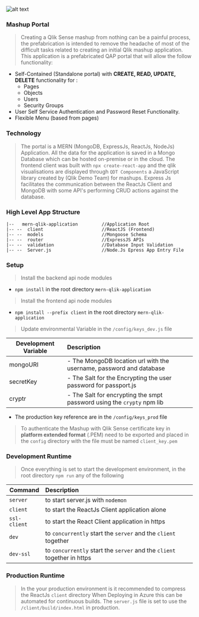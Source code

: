 
![alt text](https://catalyst-it.co.uk/wp-content/themes/catalyst/images/opt/logo.svg "Catalyst IT")  

### Mashup Portal

>  Creating a Qlik Sense mashup from nothing can be a painful process, the prefabrication is intended to remove the headache of most of the difficult tasks related to creating an initial Qlik mashup application.  
  This application is a prefabricated QAP portal that will allow the follow functionality:
  
- Self-Contained (Standalone portal) with __CREATE, READ, UPDATE, DELETE__ functionality for :
    - Pages
    - Objects
    - Users
    - Security Groups
- User Self Service Authentication and Password Reset Functionality.
- Flexible Menu (based from pages)

### Technology
> The portal is a MERN (MongoDB, ExpressJs, ReactJs, NodeJs) Application. All the data for the application is saved in a 
Mongo Database which can be hosted on-premise or in the cloud. The frontend client was built with `npx create-react-app` and 
the qlik visualisations are displayed through `QDT Components` a JavaScript library created by (Qlik Demo Team) for mashups.
Express Js facilitates the communication between the ReactJs Client and MongoDB with some API's performing CRUD actions against the database.  

### High Level App Structure 

```text
|--   mern-qlik-application         //Application Root
|-- --  client                      //ReactJS (Frontend)
|-- --  models                      //Mongoose Schema
|-- --  router                      //ExpressJS APIs 
|-- --  validation                  //Database Input Validation
|-- --  Server.js                   //Node.Js Epress App Entry File 
``` 

### Setup

> Install the backend api node modules  
- `npm install` in the root directory `mern-qlik-application`

> Install the frontend api node modules
- `npm install --prefix client` in the root directory `mern-qlik-application`

> Update environmental Variable in the `/config/keys_dev.js` file 

| Development Variable       | Description                                                           |
|----------------------------|:----------------------------------------------------------------------|
| mongoURI                   | - The MongoDB location url with the username, password and database   |
| secretKey                  | - The Salt for the Encrypting the user password for passport.js       |
| cryptr                     | - The Salt for encrypting the smpt password using the `crypty` npm lib|

-  The production key reference are in the `/config/keys_prod` file

> To authenticate the Mashup with Qlik Sense certificate key in __platform extended format__ (.PEM) 
need to be exported and placed in the `config` directory with
the file must be named `client_key.pem` 


### Development Runtime
> Once everything is set to start the development environment, in the root directory `npm run` any of the following

| Command       | Description                                                               |
|---------------|:--------------------------------------------------------------------------|
| `server`      | to start server.js with `nodemon`                                         |
| `client`      | to start the ReactJs Client application alone                             |
| `ssl-client`  | to start the React Client application in https                          |  
| `dev`         | to `concurrently` start the `server` and the `client` together            |
| `dev-ssl`     | to `concurrently` start the `server` and the `client` together in https   |


### Production Runtime
> In the your production environment is it recommended to compress the ReactJs `client` directory 
> When Deploying in Azure this can be automated for continuous builds. 
> The `server.js` file is set to use the `/client/build/index.html` in production. 
